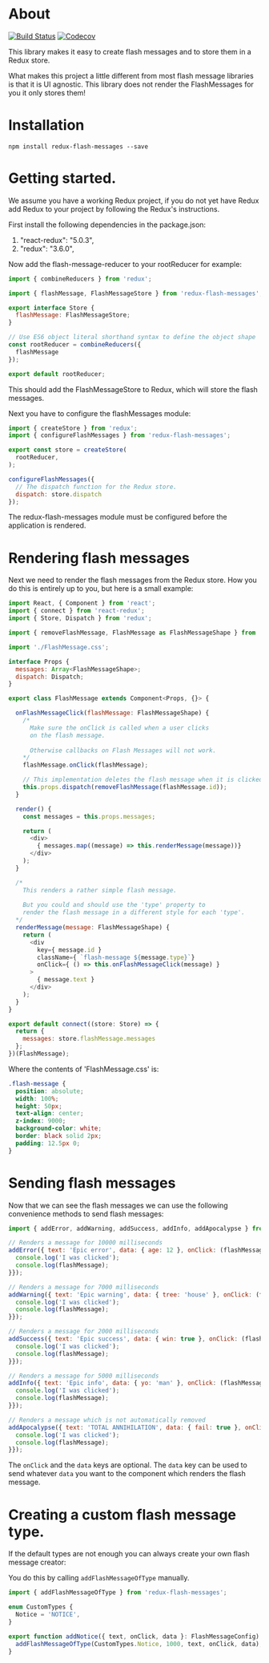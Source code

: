 # About

[![Build Status](https://travis-ci.org/42BV/redux-flash-messages.svg?branch=master)](https://travis-ci.org/42BV/redux-flash-messages)
[![Codecov](https://codecov.io/gh/42BV/redux-flash-messages/branch/master/graph/badge.svg)](https://codecov.io/gh/42BV/redux-flash-messages)

This library makes it easy to create flash messages and to store them in a Redux store. 

What makes this project a little different from most flash message libraries is that it is UI agnostic. This library does not render the FlashMessages for you it only stores them!

# Installation

`npm install redux-flash-messages --save`

# Getting started.

We assume you have a working Redux project, if you do not yet have Redux add Redux to your project by following the Redux's instructions.

First install the following dependencies in the package.json:

  1. "react-redux": "5.0.3",
  2. "redux": "3.6.0",

Now add the flash-message-reducer to your rootReducer for example:

```js
import { combineReducers } from 'redux';

import { flashMessage, FlashMessageStore } from 'redux-flash-messages';

export interface Store {
  flashMessage: FlashMessageStore;
}

// Use ES6 object literal shorthand syntax to define the object shape
const rootReducer = combineReducers({
  flashMessage
});

export default rootReducer;
```

This should add the FlashMessageStore to Redux, which will store
the flash messages.

Next you have to configure the flashMessages module:

```js
import { createStore } from 'redux';
import { configureFlashMessages } from 'redux-flash-messages';

export const store = createStore(
  rootReducer,
);

configureFlashMessages({
  // The dispatch function for the Redux store.
  dispatch: store.dispatch
});
```

The redux-flash-messages module must be configured before the application is rendered.

# Rendering flash messages

Next we need to render the flash messages from the Redux store. How you do this is entirely up to you, but here is a small example:

```js
import React, { Component } from 'react';
import { connect } from 'react-redux';
import { Store, Dispatch } from 'redux';

import { removeFlashMessage, FlashMessage as FlashMessageShape } from 'redux-flash-messages';

import './FlashMessage.css';

interface Props {
  messages: Array<FlashMessageShape>;
  dispatch: Dispatch;
}

export class FlashMessage extends Component<Props, {}> {

  onFlashMessageClick(flashMessage: FlashMessageShape) {
    /* 
      Make sure the onClick is called when a user clicks 
      on the flash message.
      
      Otherwise callbacks on Flash Messages will not work.
    */
    flashMessage.onClick(flashMessage);

    // This implementation deletes the flash message when it is clicked.
    this.props.dispatch(removeFlashMessage(flashMessage.id));
  }

  render() {
    const messages = this.props.messages;

    return (
      <div>
        { messages.map((message) => this.renderMessage(message))}
      </div>
    );
  }

  /* 
    This renders a rather simple flash message. 
    
    But you could and should use the 'type' property to
    render the flash message in a different style for each 'type'.
  */
  renderMessage(message: FlashMessageShape) {
    return (
      <div
        key={ message.id }
        className={ `flash-message ${message.type}`}
        onClick={ () => this.onFlashMessageClick(message) }
      >
        { message.text }
      </div>
    );
  }
}

export default connect((store: Store) => {
  return {
    messages: store.flashMessage.messages
  };
})(FlashMessage);
```

Where the contents of 'FlashMessage.css' is:

```css
.flash-message {
  position: absolute;
  width: 100%;
  height: 50px;
  text-align: center;
  z-index: 9000;
  background-color: white;
  border: black solid 2px;
  padding: 12.5px 0;
}
```

# Sending flash messages

Now that we can see the flash messages we can use the following convenience methods to send flash messages:

```js
import { addError, addWarning, addSuccess, addInfo, addApocalypse } from 'redux-flash-messages';

// Renders a message for 10000 milliseconds
addError({ text: 'Epic error', data: { age: 12 }, onClick: (flashMessage) => {
  console.log('I was clicked');
  console.log(flashMessage);
}});

// Renders a message for 7000 milliseconds
addWarning({ text: 'Epic warning', data: { tree: 'house' }, onClick: (flashMessage) => {
  console.log('I was clicked');
  console.log(flashMessage);
}});

// Renders a message for 2000 milliseconds
addSuccess({ text: 'Epic success', data: { win: true }, onClick: (flashMessage) => {
  console.log('I was clicked');
  console.log(flashMessage);
}});

// Renders a message for 5000 milliseconds
addInfo({ text: 'Epic info', data: { yo: 'man' }, onClick: (flashMessage) => {
  console.log('I was clicked');
  console.log(flashMessage);
}});

// Renders a message which is not automatically removed
addApocalypse({ text: 'TOTAL ANNIHILATION', data: { fail: true }, onClick: (flashMessage) => {
  console.log('I was clicked');
  console.log(flashMessage);
}});
```

The `onClick` and the `data` keys are optional. The `data`
key can be used to send whatever `data` you want to the
component which renders the flash message.

# Creating a custom flash message type.

If the default types are not enough you can always create your own flash message creator:

You do this by calling `addFlashMessageOfType` manually.

```js
import { addFlashMessageOfType } from 'redux-flash-messages';

enum CustomTypes {
  Notice = 'NOTICE',
}

export function addNotice({ text, onClick, data }: FlashMessageConfig) {
  addFlashMessageOfType(CustomTypes.Notice, 1000, text, onClick, data);
}
```
